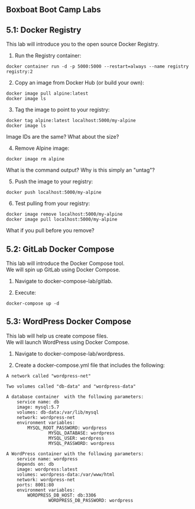 Boxboat Boot Camp Labs
----------------------

5.1: Docker Registry
--------------------

This lab will introduce you to the open source Docker Registry.

1. Run the Registry container:
```
docker container run -d -p 5000:5000 --restart=always --name registry registry:2
```

2. Copy an image from Docker Hub (or build your own):
```
docker image pull alpine:latest
docker image ls
```

3. Tag the image to point to your registry:
```
docker tag alpine:latest localhost:5000/my-alpine
docker image ls
```
Image IDs are the same? What about the size?

4. Remove Alpine image:
```
docker image rm alpine
```
What is the command output? Why is this simply an "untag"?

5. Push the image to your registry:
```
docker push localhost:5000/my-alpine
```

6. Test pulling from your registry:
```
docker image remove localhost:5000/my-alpine
docker image pull localhost:5000/my-alpine
```
What if you pull before you remove?

5.2: GitLab Docker Compose
--------------------------

This lab will introduce the Docker Compose tool.  
We will spin up GitLab using Docker Compose.  

1. Navigate to docker-compose-lab/gitlab.  

2. Execute:
```
docker-compose up -d  
```

5.3: WordPress Docker Compose
-----------------------------

This lab will help us create compose files.  
We will launch WordPress using Docker Compose.  

1. Navigate to docker-compose-lab/wordpress.

2. Create a docker-compose.yml file that includes the following:  

```
A network called "wordpress-net"

Two volumes called "db-data" and "wordpress-data" 

A database container  with the following parameters:
	service name: db  
	image: mysql:5.7  
	volumes: db-data:/var/lib/mysql  
	network: wordpress-net  
	environment variables:  
		MYSQL_ROOT_PASSWORD: wordpress
      	        MYSQL_DATABASE: wordpress
      	        MYSQL_USER: wordpress
      	        MYSQL_PASSWORD: wordpress

A WordPress container with the following parameters:
	service name: wordpress
	depends on: db
	image: wordpress:latest
	volumes: wordpress-data:/var/www/html
	network: wordpress-net
	ports: 8001:80
	environment variables:
		WORDPRESS_DB_HOST: db:3306
      	        WORDPRESS_DB_PASSWORD: wordpress
```

